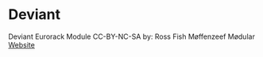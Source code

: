 # Deviant
Deviant Eurorack Module 
CC-BY-NC-SA 
by: Ross Fish 
Møffenzeef Mødular 
[Website](http://moffenzeefmodular.com)
